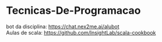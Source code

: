 # Tecnicas-De-Programacao
bot da disciplina: https://chat.nex2me.ai/alubot                                                                 
Aulas de scala: https://github.com/InsightLab/scala-cookbook

